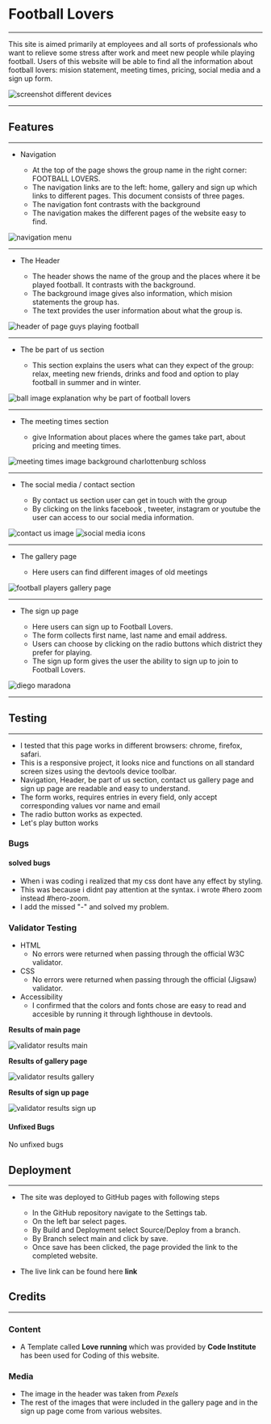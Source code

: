 # Football Lovers
-----
This site is aimed primarily at employees and all sorts of professionals who want to relieve some stress after work and meet new people while playing football. Users of this website will be able to find all the information about football lovers: mision statement, meeting times, pricing, social media and a sign up form.

![screenshot different devices](/assets/images/1-responsivness.PNG)

-----
## Features

-----
* Navigation

    - At the top of the page shows the group name in the right corner: FOOTBALL LOVERS.
    - The navigation links are to the left: home, gallery and sign up which links to different pages. This document consists of three pages.  
    - The navigation font contrasts with the background
    - The navigation makes the different pages of the website easy to find. 

![navigation menu](/assets/images/navi-menue.PNG)

-----
* The Header

    - The header shows the name of the group and the places where it be played football. It contrasts with the background.
    - The background image gives also information, which mision statements the group has.  
    - The text provides the user information about what the group is.

![header of page guys playing football](/assets/images/header.PNG)

-------
* The be part of us section

    - This section explains the users what can they expect of the group: relax, meeting new friends, drinks and food and option to play football in summer and in winter.

![ball image explanation why be part of football lovers](/assets/images/bepartofus.PNG)

-----
* The meeting times section

    - give Information about places where the games take part, about pricing and meeting times. 

![meeting times image background charlottenburg schloss](/assets/images/meetingtimes.PNG)

-----
* The social media / contact section

    - By contact us section user can get in touch with the group
    - By clicking on the links facebook , tweeter, instagram or youtube the user can access to our social media information. 

![contact us image](/assets/images/contactus.PNG)
![social media icons](/assets/images/socialmedia.PNG)

--------------
* The gallery page

    - Here users can find different images of old meetings
    
![football players gallery page](/assets/images/gallery.PNG)

--------------
* The sign up page

    - Here users can sign up to Football Lovers.
    - The form collects first name, last name and email address. 
    - Users can choose by clicking on the radio buttons which district they prefer for playing.
    - The sign up form gives the user the ability to sign up to join to Football Lovers.

![diego maradona](/assets/images/signup.PNG)

--------------
## Testing
--------
* I tested that this page works in different browsers: chrome, firefox, safari.
* This is a responsive project, it looks nice and functions on all standard screen sizes using the devtools device toolbar.
* Navigation, Header, be part of us section, contact us gallery page and sign up page are readable and easy to understand.
* The form works, requires entries in every field, only accept corresponding values vor name and email
* The radio button works as expected.
* Let's play button works 

### Bugs
#### solved bugs
- When i was coding i realized that my css dont have any effect by styling.
- This was because i didnt pay attention at the syntax. i wrote #hero zoom instead #hero-zoom.
- I add the missed "-" and solved my problem. 
### Validator Testing
- HTML
    - No errors were returned when passing through the official W3C validator. 
- CSS
    - No errors were returned when passing through the official (Jigsaw) validator.
- Accessibility
    - I confirmed that the colors and fonts chose are easy to read and accesible by running it through lighthouse in devtools.

**Results of main page**

![validator results main](/assets/images/access-main.PNG)

**Results of gallery page**

![validator results gallery](/assets/images/access-gallery.PNG)

**Results of sign up page**

![validator results sign up](/assets/images/access-signup.PNG)

#### **Unfixed Bugs**

No unfixed bugs

## Deployment
--------------
- The site was deployed to GitHub pages with following steps
    - In the GitHub repository navigate to the Settings tab.
    - On the left bar select pages.
    - By Build and Deployment select Source/Deploy from a branch.
    - By Branch select main and click by save.
    - Once save has been clicked, the page provided the link to the completed website.

- The live link can be found here **link**

## Credits
-------
### Content
- A Template called **Love running** which was provided by **Code Institute**  has been used for Coding of this website.

### Media
- The image in the header was taken from *Pexels*
- The rest of the images that were included in the gallery page and in the sign up page come from various websites.